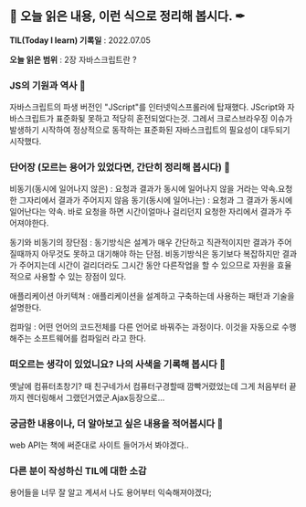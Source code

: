 ## 📕 오늘 읽은 내용, 이런 식으로 정리해 봅시다. ✒

**TIL(Today I learn) 기록일** : 2022.07.05

**오늘 읽은 범위** : 2장 자바스크립트란 ?

### JS의 기원과 역사 📑

자바스크립트의 파생 버전인 "JScript"를 인터넷익스프롤러에 탑재했다.
JScript와 자바스크립트가 표준화됮 못하고 적당히 혼전되었다는것. 그레서 크로스브라우징 이슈가 발생하기 시작하여 정상적으로 동작하는 표준화된 자바스크립트의 필요성이 대두되기 시작했다.

<!--
### 책속 한구절 보관함 📖

| p    | text                                           |
| ---- | ---------------------------------------------- |
| 9 | 자바스크립트를 이용해 서버와 브라우저가 비동기방식으로 데이터를 교환할 수 있는 통신기능인 Ajax가 XMLHttpRequest라는 이름으로 등장했다.Ajax등장으로 변경할 필요가 없는 부분은 렌더링하지않고 부분만 렌더링함으로써 깜빡이는 화면에서 부드러운 화면으로 전환이 가능해졌다. |
| 9 | 웹브라우저에서 자바스크립트와 Ajax를 기반으로 동작하는 구글맵스가 데스크톱 애플리케이션과 비교했을 때 손색이 없을 정도의 성능과 부드러운 화면전환 효과를 보여준것이다.   |
|10,14 | V8자바스크립트 엔진으로 촉발된 자바스크립트의 발전으로 웹 애플리케이션 개발에서 프런트엔드 영역이 주목받는 계기로 작용했다..자바스크립트는 HTML,CSS와 함꼐 웹을 구성하는 요소 중 하나로 웹브라우저에서 동작하는 유일한 프로그래밍 언어이다. |
|12| Node.js는 비동기I/O를 지원하며, 등장으로 자바스크립트는 브라우저를 벗어나 서버 사이드 애플리케이션 개발에서도 사용할수 있는 범용 프로그래밍 언어가 되었다. 프런트엔드 영역과 백엔드 영역까지 아우르는 웹 프로그래밍 언어으 ㅣ표준으로 자리잡고 있다.|
-->

### 단어장 (모르는 용어가 있었다면, 간단히 정리해 봅시다) 🔖

비동기(동시에 일어나지 않은) : 요청과 결과가 동시에 일어나지 않을 거라는 약속.요청한 그자리에서 결과가 주어지지 않음
동기(동시에 일어나는) : 요청과 그 결과가 동시에 일어난다는 약속.
바로 요청을 하면 시간이얼마나 걸리던지 요청한 자리에서 결과가 주어져야한다.

동기와 비동기의 장단점 :
동기방식은 설계가 매우 간단하고 직관적이지만 결과가 주어질때까지 아무것도 못하고 대기해야 하는 단점.
비동기방식은 동기보다 복잡하지만 결과가 주어지는데 시간이 걸리더라도 그시간 동안 다른작업을 할 수 있으므로 자원을 효율적으로 사용할 수 있는 장점이 있다.

애플리케이션 아키텍쳐 :
애플리케이션을 설계하고 구축하는데 사용하는 패턴과 기술을 설명한다.

컴파일 :
어떤 언어의 코드전체를 다른 언어로 바꿔주는 과정이다. 이것을 자동으로 수행해주는 소프트웨어를 컴파일러 라고 한다.

### 떠오르는 생각이 있었니요? 나의 사색을 기록해 봅시다 💭

옛날에 컴퓨터초창기? 때 친구네가서 컴퓨터구경할때 깜빡거렸었는데 그게 처음부터 끝까지 렌더링해서 그랬던거였군.Ajax등장으로...

### 궁금한 내용이나, 더 알아보고 싶은 내용을 적어봅시다 🤔

web API는 책에 써준대로 사이트 들어가서 봐야겠다..

### 다른 분이 작성하신 TIL에 대한 소감

용어들을 너무 잘 알고 계셔서 나도 용어부터 익숙해져야겠다;
